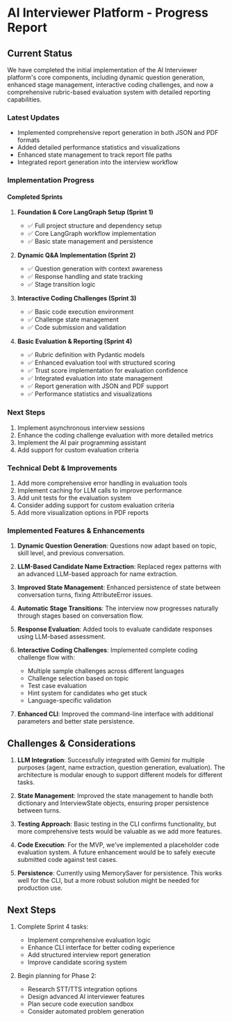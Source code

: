 # AI Interviewer Platform - Progress Report

## Current Status
We have completed the initial implementation of the AI Interviewer platform's core components, including dynamic question generation, enhanced stage management, interactive coding challenges, and now a comprehensive rubric-based evaluation system with detailed reporting capabilities.

### Latest Updates
- Implemented comprehensive report generation in both JSON and PDF formats
- Added detailed performance statistics and visualizations
- Enhanced state management to track report file paths
- Integrated report generation into the interview workflow

### Implementation Progress

#### Completed Sprints
1. **Foundation & Core LangGraph Setup (Sprint 1)**
   - ✅ Full project structure and dependency setup
   - ✅ Core LangGraph workflow implementation
   - ✅ Basic state management and persistence

2. **Dynamic Q&A Implementation (Sprint 2)**
   - ✅ Question generation with context awareness
   - ✅ Response handling and state tracking
   - ✅ Stage transition logic

3. **Interactive Coding Challenges (Sprint 3)**
   - ✅ Basic code execution environment
   - ✅ Challenge state management
   - ✅ Code submission and validation

4. **Basic Evaluation & Reporting (Sprint 4)**
   - ✅ Rubric definition with Pydantic models
   - ✅ Enhanced evaluation tool with structured scoring
   - ✅ Trust score implementation for evaluation confidence
   - ✅ Integrated evaluation into state management
   - ✅ Report generation with JSON and PDF support
   - ✅ Performance statistics and visualizations

### Next Steps
1. Implement asynchronous interview sessions
2. Enhance the coding challenge evaluation with more detailed metrics
3. Implement the AI pair programming assistant
4. Add support for custom evaluation criteria

### Technical Debt & Improvements
1. Add more comprehensive error handling in evaluation tools
2. Implement caching for LLM calls to improve performance
3. Add unit tests for the evaluation system
4. Consider adding support for custom evaluation criteria
5. Add more visualization options in PDF reports

### Implemented Features & Enhancements

1. **Dynamic Question Generation**: Questions now adapt based on topic, skill level, and previous conversation.

2. **LLM-Based Candidate Name Extraction**: Replaced regex patterns with an advanced LLM-based approach for name extraction.

3. **Improved State Management**: Enhanced persistence of state between conversation turns, fixing AttributeError issues.

4. **Automatic Stage Transitions**: The interview now progresses naturally through stages based on conversation flow.

5. **Response Evaluation**: Added tools to evaluate candidate responses using LLM-based assessment.

6. **Interactive Coding Challenges**: Implemented complete coding challenge flow with:
   - Multiple sample challenges across different languages
   - Challenge selection based on topic
   - Test case evaluation
   - Hint system for candidates who get stuck
   - Language-specific validation

7. **Enhanced CLI**: Improved the command-line interface with additional parameters and better state persistence.

## Challenges & Considerations

1. **LLM Integration**: Successfully integrated with Gemini for multiple purposes (agent, name extraction, question generation, evaluation). The architecture is modular enough to support different models for different tasks.

2. **State Management**: Improved the state management to handle both dictionary and InterviewState objects, ensuring proper persistence between turns.

3. **Testing Approach**: Basic testing in the CLI confirms functionality, but more comprehensive tests would be valuable as we add more features.

4. **Code Execution**: For the MVP, we've implemented a placeholder code evaluation system. A future enhancement would be to safely execute submitted code against test cases.

5. **Persistence**: Currently using MemorySaver for persistence. This works well for the CLI, but a more robust solution might be needed for production use.

## Next Steps

1. Complete Sprint 4 tasks:
   - Implement comprehensive evaluation logic
   - Enhance CLI interface for better coding experience
   - Add structured interview report generation
   - Improve candidate scoring system

2. Begin planning for Phase 2:
   - Research STT/TTS integration options
   - Design advanced AI interviewer features
   - Plan secure code execution sandbox
   - Consider automated problem generation 
